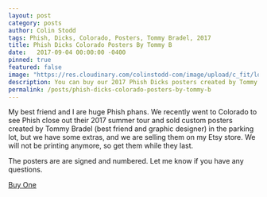 ```yaml
---
layout: post
category: posts
author: Colin Stodd
tags: Phish, Dicks, Colorado, Posters, Tommy Bradel, 2017
title: Phish Dicks Colorado Posters By Tommy B
date:   2017-09-04 00:00:00 -0400
pinned: true
featured: false
image: "https://res.cloudinary.com/colinstodd-com/image/upload/c_fit/lo1px2uunljnecsmrawf.jpg"
description: You can buy our 2017 Phish Dicks posters created by Tommy Bradel on Etsy.
permalink: /posts/phish-dicks-colorado-posters-by-tommy-b
---
```


My best friend and I are huge Phish phans. We recently went to Colorado to see Phish close out their 2017 summer tour and sold custom posters created by Tommy Bradel (best friend and graphic designer) in the parking lot, but we have some extras, and we are selling them on my Etsy store.  We will not be printing anymore, so get them while they last.

The posters are are signed and numbered. Let me know if you have any questions.

<a href="https://www.etsy.com/listing/544479926/new-phish-dicks-2017-poster-sold-on-lot?ref=shop_home_active_1" target="_blank" class="button special">Buy One</a>